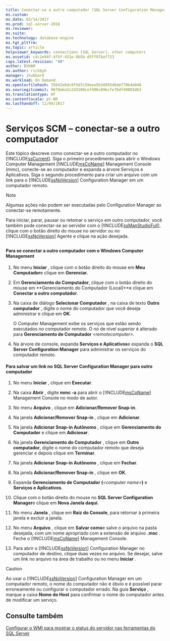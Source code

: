 ```yaml
---
title: Conectar-se a outro computador (SQL Server Configuration Manager) | Microsoft Docs
ms.custom: 
ms.date: 03/14/2017
ms.prod: sql-server-2016
ms.reviewer: 
ms.suite: 
ms.technology: database-engine
ms.tgt_pltfrm: 
ms.topic: article
helpviewer_keywords: connections [SQL Server], other computers
ms.assetid: c4c1e94f-4f5f-431e-8b5b-d5ff97baf723
caps.latest.revision: "40"
author: BYHAM
ms.author: rickbyh
manager: jhubbard
ms.workload: On Demand
ms.openlocfilehash: 35642ebdc9f5d7c59eee5b34993d6def70b4e048
ms.sourcegitcommit: 9678eba3c2d3100cef408c69bcfe76df49803d63
ms.translationtype: HT
ms.contentlocale: pt-BR
ms.lasthandoff: 11/09/2017
---
```

# <a name="scm-services---connect-to-another-computer"></a>Serviços SCM – conectar-se a outro computador
  Este tópico descreve como conectar-se a outro computador no [!INCLUDE[ssCurrent](../../includes/sscurrent-md.md)]. Siga o primeiro procedimento para abrir o Windows Computer Management [!INCLUDE[msCoName](../../includes/msconame-md.md)] Management Console (mmc), conecte-se ao computador e expanda a árvore Serviços e Aplicativos. Siga o segundo procedimento para criar um arquivo com um link para o [!INCLUDE[ssNoVersion](../../includes/ssnoversion-md.md)] Configuration Manager em um computador remoto.  
  
> [!NOTE]  
>  Algumas ações não podem ser executadas pelo Configuration Manager ao conectar-se remotamente.  
  
 Para iniciar, parar, pausar ou retomar o serviço em outro computador, você também pode conectar-se ao servidor com o [!INCLUDE[ssManStudioFull](../../includes/ssmanstudiofull-md.md)], clique com o botão direito do mouse no servidor ou no [!INCLUDE[ssNoVersion](../../includes/ssnoversion-md.md)] Agente e clique na ação desejada.  
  
##  <a name="SSMSProcedure"></a>  
  
#### <a name="to-connect-to-another-computer-with-windows-computer-management"></a>Para se conectar a outro computador com o Windows Computer Management  
  
1.  No menu **Iniciar** , clique com o botão direito do mouse em **Meu Computador**e clique em **Gerenciar.**  
  
2.  Em **Gerenciamento do Computador**, clique com o botão direito do mouse em **Gerenciamento do Computador (Local)**e clique em **Conectar a outro computador**.  
  
3.  Na caixa de diálogo **Selecionar Computador** , na caixa de texto **Outro computador** , digite o nome do computador que você deseja administrar e clique em **OK**.  
  
     O Computer Management exibe os serviços que estão sendo executados no computador remoto. O nó de nível superior é alterado para **Gerenciamento de Computador** \<*remotecomputer*>.  
  
4.  Na árvore de console, expanda **Serviços e Aplicativos**e expanda o **SQL Server Configuration Manager** para administrar os serviços do computador remoto.  
  
#### <a name="to-save-a-link-to-sql-server-configuration-manager-for-another-computer"></a>Para salvar um link no SQL Server Configuration Manager para outro computador  
  
1.  No menu **Iniciar** , clique em **Executar**.  
  
2.  Na caixa **Abrir** , digite **mmc -a** para abrir o [!INCLUDE[msCoName](../../includes/msconame-md.md)] Management Console no modo de autor.  
  
3.  No menu **Arquivo** , clique em **Adicionar/Remover Snap-in**.  
  
4.  Na janela **Adicionar/Remover Snap-in** , clique em **Adicionar**.  
  
5.  Na janela **Adicionar Snap-in Autônomo** , clique em **Gerenciamento do Computador** e clique em **Adicionar**.  
  
6.  Na janela **Gerenciamento do Computador** , clique em **Outro computador**, digite o nome do computador remoto que deseja gerenciar e depois clique em **Terminar**.  
  
7.  Na janela **Adicionar Snap-in Autônomo** , clique em **Fechar**.  
  
8.  Na janela **Adicionar/Remover Snap-in** , clique em **OK**.  
  
9. Expanda **Gerenciamento de Computador (***\<computer name>***)** e **Serviços e Aplicativos**.  
  
10. Clique com o botão direito do mouse no **SQL Server Configuration Manager**e clique em **Nova Janela daqui**.  
  
11. No menu **Janela** , clique em **Raiz do Console**, para retornar à primeira janela e excluir a janela.  
  
12. No menu **Arquivo** , clique em **Salvar como**e salve o arquivo na pasta desejada, com um nome apropriado com a extensão de arquivo **.msc** . Feche o [!INCLUDE[msCoName](../../includes/msconame-md.md)] Management Console.  
  
13. Para abrir o [!INCLUDE[ssNoVersion](../../includes/ssnoversion-md.md)] Configuration Manager no computador de destino, clique duas vezes no arquivo. Se desejar, salve um link no arquivo na área de trabalho ou no menu **Iniciar** .  
  
> [!CAUTION]  
>  Ao usar o [!INCLUDE[ssNoVersion](../../includes/ssnoversion-md.md)] Configuration Manager em um computador remoto, o nome do computador não é óbvio e é possível parar erroneamente ou configurar o computador errado. Na guia **Serviço** , marque a caixa **Nome do Host** para confirmar o nome do computador antes de modificar um serviço.  
  
## <a name="see-also"></a>Consulte também  
 [Configurar o WMI para mostrar o status do servidor nas ferramentas do SQL Server](http://msdn.microsoft.com/library/7e97197b-ed4d-40d1-9a52-9ab1d92401d7)  
  
  
